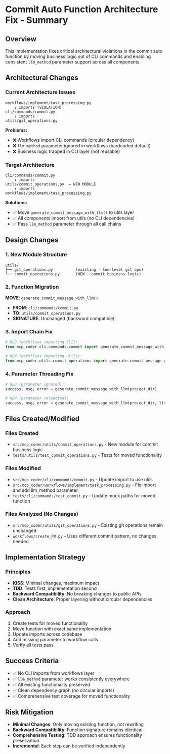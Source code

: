 # Commit Auto Function Architecture Fix - Summary

## Overview
This implementation fixes critical architectural violations in the commit auto function by moving business logic out of CLI commands and enabling consistent `llm_method` parameter support across all components.

## Architectural Changes

### Current Architecture Issues
```
workflows/implement/task_processing.py
    ↓ imports (VIOLATION)
cli/commands/commit.py
    ↓ imports
utils/git_operations.py
```

**Problems:**
- ❌ Workflows import CLI commands (circular dependency)
- ❌ `llm_method` parameter ignored in workflows (hardcoded default)
- ❌ Business logic trapped in CLI layer (not reusable)

### Target Architecture
```
cli/commands/commit.py
    ↓ imports
utils/commit_operations.py  ← NEW MODULE
    ↑ imports
workflows/implement/task_processing.py
```

**Solutions:**
- ✅ Move `generate_commit_message_with_llm()` to utils layer
- ✅ All components import from utils (no CLI dependencies)
- ✅ Pass `llm_method` parameter through all call chains

## Design Changes

### 1. New Module Structure
```
utils/
├── git_operations.py          (existing - low-level git ops)
└── commit_operations.py       (NEW - commit business logic)
```

### 2. Function Migration
**MOVE**: `generate_commit_message_with_llm()` 
- **FROM**: `cli/commands/commit.py` 
- **TO**: `utils/commit_operations.py`
- **SIGNATURE**: Unchanged (backward compatible)

### 3. Import Chain Fix
```python
# OLD (workflows importing CLI):
from mcp_coder.cli.commands.commit import generate_commit_message_with_llm

# NEW (workflows importing utils):
from mcp_coder.utils.commit_operations import generate_commit_message_with_llm
```

### 4. Parameter Threading Fix
```python
# OLD (parameter ignored):
success, msg, error = generate_commit_message_with_llm(project_dir)

# NEW (parameter respected):
success, msg, error = generate_commit_message_with_llm(project_dir, llm_method)
```

## Files Created/Modified

### Files Created
- `src/mcp_coder/utils/commit_operations.py` - New module for commit business logic
- `tests/utils/test_commit_operations.py` - Tests for moved functionality

### Files Modified
- `src/mcp_coder/cli/commands/commit.py` - Update import to use utils
- `src/mcp_coder/workflows/implement/task_processing.py` - Fix import and add llm_method parameter
- `tests/cli/commands/test_commit.py` - Update mock paths for moved function

### Files Analyzed (No Changes)
- `src/mcp_coder/utils/git_operations.py` - Existing git operations remain unchanged
- `workflows/create_PR.py` - Uses different commit pattern, no changes needed

## Implementation Strategy

### Principles
- **KISS**: Minimal changes, maximum impact
- **TDD**: Tests first, implementation second
- **Backward Compatibility**: No breaking changes to public APIs
- **Clean Architecture**: Proper layering without circular dependencies

### Approach
1. Create tests for moved functionality
2. Move function with exact same implementation
3. Update imports across codebase
4. Add missing parameter to workflow calls
5. Verify all tests pass

## Success Criteria
- ✅ No CLI imports from workflows layer
- ✅ `llm_method` parameter works consistently everywhere
- ✅ All existing functionality preserved
- ✅ Clean dependency graph (no circular imports)
- ✅ Comprehensive test coverage for moved functionality

## Risk Mitigation
- **Minimal Changes**: Only moving existing function, not rewriting
- **Backward Compatibility**: Function signature remains identical
- **Comprehensive Testing**: TDD approach ensures functionality preservation
- **Incremental**: Each step can be verified independently
